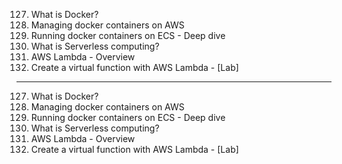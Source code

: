 127. What is Docker?
128. Managing docker containers on AWS
129. Running docker containers on ECS - Deep dive
130. What is Serverless computing?
131. AWS Lambda - Overview
132. Create a virtual function with AWS Lambda - [Lab]

---

127. What is Docker?
128. Managing docker containers on AWS
129. Running docker containers on ECS - Deep dive
130. What is Serverless computing?
131. AWS Lambda - Overview
132. Create a virtual function with AWS Lambda - [Lab]
